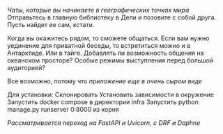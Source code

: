 *Чаты, которые вы начинаете в географических точках мира*
Отправьтесь в главную библиотеку в Дели и позовите с собой друга.
Пусть найдет ее сам, кстати.

Когда вы окажитесь рядом, то сможете общаться.
Если вам нужно уединение для приватной беседы, то встретиться
можно и в Антарктиде. Или в тайге.
Добавлять ли возможность общения на океанском просторе?
Особые режимы выступления перед большой аудиторией?

Все возможно, потому что *приложение еще в очень сыром виде*

Для установки:
Склонировать
Установить зависимости в окружение
Запустить docker compose в директории infra
Запустить python manage.py runserver 0:8000 из корня

*Рассматривается переход на FastAPI и Uvicorn, с DRF и Daphne*
